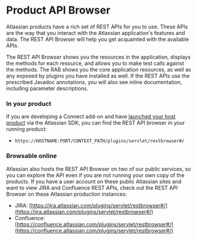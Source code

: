 # Product API Browser

Atlassian products have a rich set of REST APIs for you to use. These APIs are the way that you interact with the Atlassian application's features and data. The REST API Browser will help you get acquainted with the available APIs.

The REST API Browser shows you the resources in the application, displays the methods for each resource, and allows you to make test calls against the methods. The RAB shows you the core application resources, as well as any exposed by plugins you have installed as well. If the REST APIs use the prescribed Javadoc annotations, you will also see inline documentation, including parameter descriptions.

### In your product
If you are developing a Connect add-on and have [launched your host product](../developing/developing-locally.html) via the Atlassian SDK, you can find the REST API browser in your running product:

* `https://HOSTNAME:PORT/CONTEXT_PATH/plugins/servlet/restbrowser#/`


### Browsable online
Atlassian also hosts the REST API Browser on two of our public services, so you can explore the API even if you are not running your own copy of the products. If you have a user account on these public Atlassian sites and want to view JIRA and Confluence REST APIs, check out the REST API Browser on these Atlassian production instances:

* JIRA: [https://jira.atlassian.com/plugins/servlet/restbrowser#/](https://jira.atlassian.com/plugins/servlet/restbrowser#/)
* Confluence: [https://confluence.atlassian.com/plugins/servlet/restbrowser#/](https://confluence.atlassian.com/plugins/servlet/restbrowser#/)

